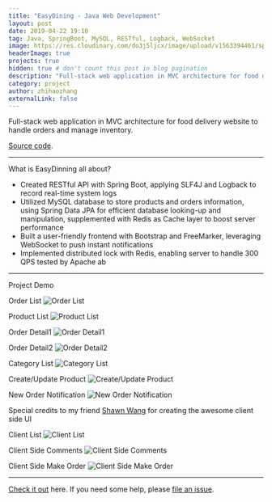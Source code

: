 ```yaml
---
title: "EasyDining - Java Web Development"
layout: post
date: 2019-04-22 19:10
tag: Java, SpringBoot, MySQL, RESTful, Logback, WebSocket 
image: https://res.cloudinary.com/do3j5ljcx/image/upload/v1563394461/spring-boot.png
headerImage: true
projects: true
hidden: true # don't count this post in blog pagination
description: "Full-stack web application in MVC architecture for food delivery website to handle orders and manage inventory"
category: project
author: zhihaozhang
externalLink: false
---
```




Full-stack web application in MVC architecture for food delivery website to handle orders and manage inventory.

[Source code](https://github.com/zhihaozhangim/EasyDinning). 

---

What is EasyDinning all about?

- Created RESTful API with Spring Boot, applying SLF4J and Logback to record real-time system logs
- Utilized MySQL database to store products and orders information, using Spring Data JPA for efficient database looking-up and manipulation, supplemented with Redis as Cache layer to boost server performance
- Built a user-friendly frontend with Bootstrap and FreeMarker, leveraging WebSocket to push instant notifications
- Implemented distributed lock with Redis, enabling server to handle 300 QPS tested by Apache ab

---

Project Demo

Order List
![Order List](https://res.cloudinary.com/do3j5ljcx/image/upload/v1563396644/List.png)


Product List
![Product List](https://res.cloudinary.com/do3j5ljcx/image/upload/v1563396645/Product_List.png)


Order Detail1
![Order Detail1](https://res.cloudinary.com/do3j5ljcx/image/upload/v1563396643/Order_Detail1.png)


Order Detail2
![Order Detail2](https://res.cloudinary.com/do3j5ljcx/image/upload/v1563396644/Order_Detail2.png)


Category List
![Category List](https://res.cloudinary.com/do3j5ljcx/image/upload/v1563396642/Category_List.png)


Create/Update Product
![Create/Update Product](https://res.cloudinary.com/do3j5ljcx/image/upload/v1563396643/Create_update_Product.png)


New Order Notification
![New Order Notification](https://res.cloudinary.com/do3j5ljcx/image/upload/v1563396643/New_Order_Notifications.png)


Special credits to my friend [Shawn Wang](https://www.linkedin.com/in/jinghao-wang-shaw/) for creating the awesome client side UI

Client List
![Client List](https://res.cloudinary.com/do3j5ljcx/image/upload/v1563396642/Client_Side_List.png)


Client Side Comments
![Client Side Comments](https://res.cloudinary.com/do3j5ljcx/image/upload/v1563396642/Client_Side_Comments.png)


Client Side Make Order
![Client Side Make Order](https://res.cloudinary.com/do3j5ljcx/image/upload/v1563396642/Client_Side_Make_Order.png)


---

[Check it out](https://github.com/zhihaozhangim/EasyDinning) here.
If you need some help, please [file an issue](https://github.com/zhihaozhangim/EasyDinning/issues).
